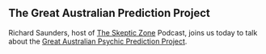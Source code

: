 ## The Great Australian Prediction Project

Richard Saunders, host of [The Skeptic Zone](https://www.skepticzone.tv/) Podcast, joins us today to talk about the [Great Australian Psychic Prediction Project](https://www.skeptics.com.au/2021/12/09/psychic-project-full-results-released/).
